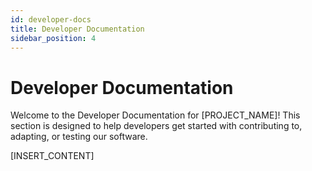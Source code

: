 ```yaml
---
id: developer-docs
title: Developer Documentation
sidebar_position: 4
---
```


# Developer Documentation

Welcome to the Developer Documentation for [PROJECT_NAME]! This section is designed to help developers get started with contributing to, adapting, or testing our software.

[INSERT_CONTENT]
